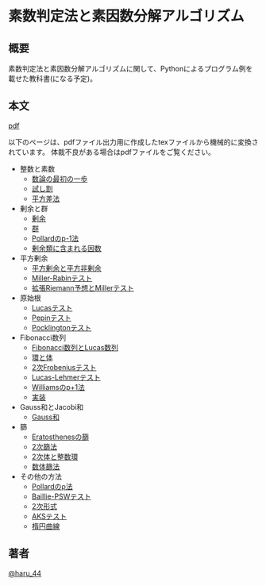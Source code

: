 # 素数判定法と素因数分解アルゴリズム

## 概要

素数判定法と素因数分解アルゴリズムに関して、Pythonによるプログラム例を載せた教科書(になる予定)。

## 本文
[pdf](https://github.com/haru-44/prime_text/releases/latest/download/main.pdf)

以下のページは、pdfファイル出力用に作成したtexファイルから機械的に変換されています。
体裁不良がある場合はpdfファイルをご覧ください。

* 整数と素数
  * [数論の最初の一歩](https://haru-44.github.io/prime_text/html/first_step.html)
  * [試し割](https://haru-44.github.io/prime_text/html/trial_division.html)
  * [平方差法](https://haru-44.github.io/prime_text/html/fermat_factorization.html)
* 剰余と群
  * [剰余](https://haru-44.github.io/prime_text/html/modulo.html)
  * [群](https://haru-44.github.io/prime_text/html/group.html)
  * [Pollardのp-1法](https://haru-44.github.io/prime_text/html/p_minus_1.html)
  * [剰余類に含まれる因数](https://haru-44.github.io/prime_text/html/divisors_lenstra.html)
* 平方剰余
  * [平方剰余と平方非剰余](https://haru-44.github.io/prime_text/html/quadratic_residue.html)
  * [Miller-Rabinテスト](https://haru-44.github.io/prime_text/html/miller_rabin.html)
  * [拡張Riemann予想とMillerテスト](https://haru-44.github.io/prime_text/html/riemann_miller.html)
* 原始根
  * [Lucasテスト](https://haru-44.github.io/prime_text/html/lucas_test.html)
  * [Pepinテスト](https://haru-44.github.io/prime_text/html/pepin_test.html)
  * [Pocklingtonテスト](https://haru-44.github.io/prime_text/html/pocklington_test.html)
* Fibonacci数列
  * [Fibonacci数列とLucas数列](https://haru-44.github.io/prime_text/html/fibonacci.html)
  * [環と体](https://haru-44.github.io/prime_text/html/ring.html)
  * [2次Frobeniusテスト](https://haru-44.github.io/prime_text/html/quadratic_frobenius_primality_test.html)
  * [Lucas-Lehmerテスト](https://haru-44.github.io/prime_text/html/lucas_lehmer_primality_test.html)
  * [Williamsのp+1法](https://haru-44.github.io/prime_text/html/p_plus_1.html)
  * [実装](https://haru-44.github.io/prime_text/html/implementation_frobenius_test.html)
* Gauss和とJacobi和
  * [Gauss和](https://haru-44.github.io/prime_text/html/gauss_sum.html)
* 篩
  * [Eratosthenesの篩](https://haru-44.github.io/prime_text/html/sieve.html)
  * [2次篩法](https://haru-44.github.io/prime_text/html/quadratic_sieve_algorithm.html)
  * [2次体と整数環](https://haru-44.github.io/prime_text/html/ring_of_integer.html)
  * [数体篩法](https://haru-44.github.io/prime_text/html/number_field_sieve.html)
* その他の方法
  * [Pollardのρ法](https://haru-44.github.io/prime_text/html/rho_method.html)
  * [Baillie-PSWテスト](https://haru-44.github.io/prime_text/html/baillie_psw_test.html)
  * [2次形式](https://haru-44.github.io/prime_text/html/quadratic_form.html)
  * [AKSテスト](https://haru-44.github.io/prime_text/html/aks_test.html)
  * [楕円曲線](https://haru-44.github.io/prime_text/html/elliptic_curve.html)

## 著者

[@haru_44](https://twitter.com/haru_44)
